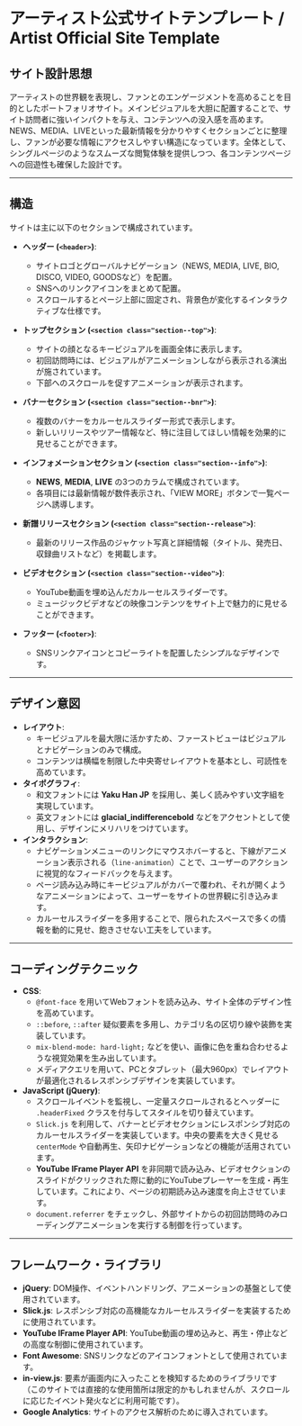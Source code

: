 # アーティスト公式サイトテンプレート / Artist Official Site Template

## サイト設計思想

アーティストの世界観を表現し、ファンとのエンゲージメントを高めることを目的としたポートフォリオサイト。メインビジュアルを大胆に配置することで、サイト訪問者に強いインパクトを与え、コンテンツへの没入感を高めます。NEWS、MEDIA、LIVEといった最新情報を分かりやすくセクションごとに整理し、ファンが必要な情報にアクセスしやすい構造になっています。全体として、シングルページのようなスムーズな閲覧体験を提供しつつ、各コンテンツページへの回遊性も確保した設計です。

---

## 構造

サイトは主に以下のセクションで構成されています。

* **ヘッダー (`<header>`)**:
    * サイトロゴとグローバルナビゲーション（NEWS, MEDIA, LIVE, BIO, DISCO, VIDEO, GOODSなど）を配置。
    * SNSへのリンクアイコンをまとめて配置。
    * スクロールするとページ上部に固定され、背景色が変化するインタラクティブな仕様です。

* **トップセクション (`<section class="section--top">`)**:
    * サイトの顔となるキービジュアルを画面全体に表示します。
    * 初回訪問時には、ビジュアルがアニメーションしながら表示される演出が施されています。
    * 下部へのスクロールを促すアニメーションが表示されます。

* **バナーセクション (`<section class="section--bnr">`)**:
    * 複数のバナーをカルーセルスライダー形式で表示します。
    * 新しいリリースやツアー情報など、特に注目してほしい情報を効果的に見せることができます。

* **インフォメーションセクション (`<section class="section--info">`)**:
    * **NEWS**, **MEDIA**, **LIVE** の3つのカラムで構成されています。
    * 各項目には最新情報が数件表示され、「VIEW MORE」ボタンで一覧ページへ誘導します。

* **新譜リリースセクション (`<section class="section--release">`)**:
    * 最新のリリース作品のジャケット写真と詳細情報（タイトル、発売日、収録曲リストなど）を掲載します。

* **ビデオセクション (`<section class="section--video">`)**:
    * YouTube動画を埋め込んだカルーセルスライダーです。
    * ミュージックビデオなどの映像コンテンツをサイト上で魅力的に見せることができます。

* **フッター (`<footer>`)**:
    * SNSリンクアイコンとコピーライトを配置したシンプルなデザインです。

---

## デザイン意図

* **レイアウト**:
    * キービジュアルを最大限に活かすため、ファーストビューはビジュアルとナビゲーションのみで構成。
    * コンテンツは横幅を制限した中央寄せレイアウトを基本とし、可読性を高めています。
* **タイポグラフィ**:
    * 和文フォントには **Yaku Han JP** を採用し、美しく読みやすい文字組を実現しています。
    * 英文フォントには **glacial_indifferencebold** などをアクセントとして使用し、デザインにメリハリをつけています。
* **インタラクション**:
    * ナビゲーションメニューのリンクにマウスホバーすると、下線がアニメーション表示される（`line-animation`）ことで、ユーザーのアクションに視覚的なフィードバックを与えます。
    * ページ読み込み時にキービジュアルがカバーで覆われ、それが開くようなアニメーションによって、ユーザーをサイトの世界観に引き込みます。
    * カルーセルスライダーを多用することで、限られたスペースで多くの情報を動的に見せ、飽きさせない工夫をしています。

---

## コーディングテクニック

* **CSS**:
    * `@font-face` を用いてWebフォントを読み込み、サイト全体のデザイン性を高めています。
    * `::before`, `::after` 疑似要素を多用し、カテゴリ名の区切り線や装飾を実装しています。
    * `mix-blend-mode: hard-light;` などを使い、画像に色を重ね合わせるような視覚効果を生み出しています。
    * メディアクエリを用いて、PCとタブレット（最大960px）でレイアウトが最適化されるレスポンシブデザインを実装しています。
* **JavaScript (jQuery)**:
    * スクロールイベントを監視し、一定量スクロールされるとヘッダーに `.headerFixed` クラスを付与してスタイルを切り替えています。
    * `Slick.js` を利用して、バナーとビデオセクションにレスポンシブ対応のカルーセルスライダーを実装しています。中央の要素を大きく見せる `centerMode` や自動再生、矢印ナビゲーションなどの機能が活用されています。
    * **YouTube IFrame Player API** を非同期で読み込み、ビデオセクションのスライドがクリックされた際に動的にYouTubeプレーヤーを生成・再生しています。これにより、ページの初期読み込み速度を向上させています。
    * `document.referrer` をチェックし、外部サイトからの初回訪問時のみローディングアニメーションを実行する制御を行っています。

---

## フレームワーク・ライブラリ

* **jQuery**: DOM操作、イベントハンドリング、アニメーションの基盤として使用されています。
* **Slick.js**: レスポンシブ対応の高機能なカルーセルスライダーを実装するために使用されています。
* **YouTube IFrame Player API**: YouTube動画の埋め込みと、再生・停止などの高度な制御に使用されています。
* **Font Awesome**: SNSリンクなどのアイコンフォントとして使用されています。
* **in-view.js**: 要素が画面内に入ったことを検知するためのライブラリです（このサイトでは直接的な使用箇所は限定的かもしれませんが、スクロールに応じたイベント発火などに利用可能です）。
* **Google Analytics**: サイトのアクセス解析のために導入されています。